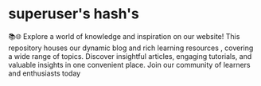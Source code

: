 # superuser's hash's
📚🌐 Explore a world of knowledge and inspiration on our website! This repository houses our dynamic blog and rich learning resources , covering a wide range of topics. Discover insightful articles, engaging tutorials, and valuable insights in one convenient place. Join our community of learners and enthusiasts today
